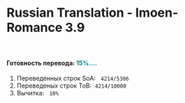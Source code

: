 # Russian Translation - Imoen-Romance 3.9 

<p>&nbsp;</p>
<h4><a id="user-content-план-перевода" class="anchor" href="https://github.com/arcanecoast/mod-translation-imoen-romance#%D0%BF%D0%BB%D0%B0%D0%BD-%D0%BF%D0%B5%D1%80%D0%B5%D0%B2%D0%BE%D0%B4%D0%B0" aria-hidden="true"></a>Готовность перевода: <span style="color: #008080;">15%....</span></h4>
<ol>
<li>Переведенных строк SoA: &nbsp;&nbsp;<code>4214/5306</code>&nbsp;</li>
<li>Переведеных строк ToB:&nbsp;&nbsp;<code>4214/10000</code>&nbsp;</li>
<li>Вычитка: &nbsp;&nbsp;<code>10%</code>&nbsp;</li>
</ol>
